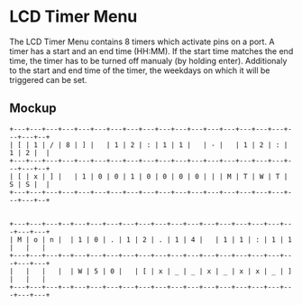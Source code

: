 # LCD Timer Menu

The LCD Timer Menu contains 8 timers which activate pins on a port. A timer has a
start and an end time (HH:MM). If the start time matches the end time, the timer
has to be turned off manualy (by holding enter). Additionaly to the start and
end time of the timer, the weekdays on which it will be triggered can be set.

## Mockup

```
+---+---+---+---+---+---+---+---+---+---+---+---+---+---+---+---+---+---+---+--+
| [ | 1 | / | 8 | ] |   | 1 | 2 | : | 1 | 1 |   | - |   | 1 | 2 | : | 1 | 2 |  |
+---+---+---+---+---+---+---+---+---+---+---+---+---+---+---+---+---+---+---+--+
| [ | x | ] |   | 1 | 0 | 0 | 1 | 0 | 0 | 0 | 0 | | | M | T | W | T | S | S |  |
+---+---+---+---+---+---+---+---+---+---+---+---+---+---+---+---+---+---+---+--+


+---+---+---+--+---+---+---+---+---+---+---+---+---+---+---+---+---+---+---+---+
| M | o | n |  | 1 | 0 | . | 1 | 2 | . | 1 | 4 |   | 1 | 1 | : | 1 | 1 |   |   |
+---+---+---+--+---+---+---+---+---+---+---+---+---+---+---+---+---+---+---+---+
|   |   |   |  | W | 5 | 0 |   | [ | x | _ | _ | x | _ | x | x | _ | ] |   |   |
+---+---+---+--+---+---+---+---+---+---+---+---+---+---+---+---+---+---+---+---+

```
